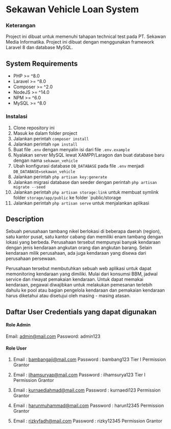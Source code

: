 # Sekawan Vehicle Loan System

### Keterangan
Project ini dibuat untuk memenuhi tahapan technical test pada PT. Sekawan Media Informatika. Project ini dibuat dengan menggunakan framework Laravel 8 dan database MySQL.

## System Requirements
- PHP >= ^8.0
- Laravel >= ^8.0
- Composer >= ^2.0
- NodeJS >= ^14.0
- NPM >= ^6.0
- MySQL >= ^8.0

### Instalasi
1. Clone repository ini
2. Masuk ke dalam folder project
3. Jalankan perintah `composer install`
4. Jalankan perintah `npm install`
5. Buat file `.env` dengan menyalin isi dari file `.env.example`
6. Nyalakan server MySQL lewat XAMPP/Laragon dan buat database baru dengan nama `sekawan_vehicle`
7. Ubah konfigurasi database `DB_DATABASE`  pada file `.env` menjadi `DB_DATABASE=sekawan_vehicle`
8. Jalankan perintah `php artisan key:generate`
9. Jalankan migrasi database dan seeder dengan perintah `php artisan migrate --seed`
10. Jalankan perintah `php artisan storage:link` untuk membuat symlink folder `storage/app/public` ke folder `public/storage
11. Jalankan perintah `php artisan serve` untuk menjalankan aplikasi

## Description
Sebuah perusahaan tambang nikel berlokasi di beberapa daerah (region), satu kantor pusat, satu kantor cabang dan memiliki enam tambang dengan lokasi yang berbeda. Perusahaan tersebut mempunyai banyak kendaraan dengan jenis kendaraan angkutan orang dan angkutan barang. Selain kendaraan milik perusahaan, ada juga kendaraan yang disewa dari perusahaan persewaan. 

Perusahaan tersebut membutuhkan sebuah web aplikasi untuk dapat memonitoring  kendaraan yang dimiliki. Mulai dari konsumsi BBM, jadwal service dan riwayat pemakaian kendaraan. Untuk dapat memakai kendaraan, pegawai diwajibkan untuk melakukan pemesanan terlebih dahulu ke pool atau bagian pengelola kendaraan dan pemakaian kendaraan harus diketahui atau disetujui oleh masing - masing atasan.

## Daftar User Credentials yang dapat digunakan

#### Role Admin 

Email: admin@mail.com
Password: admin123

#### Role User

1) Email : bambangaji@mail.com
   Password : bambang123
   Tier I Permission Grantor
   
2) Email : ilhamsuryap@mail.com
   Password : ilhamsurya123
   Tier I Permission Grantor
   
4) Email : kurnaediahmad@mail.com
   Password : kurnaedi123
   Permission Grantor
   
6) Email : harunmuhammad@mail.com
   Password : harun12345
   Permission Grantor
   
8) Email : rizkyfadh@mail.com
   Password : rizky12345
   Permission Grantor


